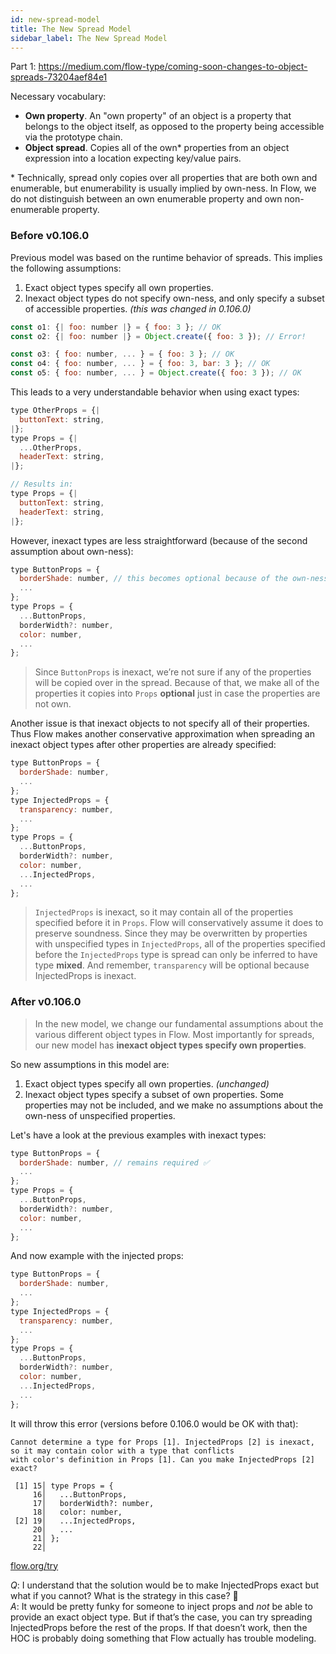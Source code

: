 ```yaml
---
id: new-spread-model
title: The New Spread Model
sidebar_label: The New Spread Model
---
```


Part 1: https://medium.com/flow-type/coming-soon-changes-to-object-spreads-73204aef84e1

Necessary vocabulary:

- **Own property**. An "own property" of an object is a property that belongs to the object itself, as opposed to the property being accessible via the prototype chain.
- **Object spread**. Copies all of the own\* properties from an object expression into a location expecting key/value pairs.

\* Technically, spread only copies over all properties that are both own and enumerable, but enumerability is usually implied by own-ness. In Flow, we do not distinguish between an own enumerable property and own non-enumerable property.

### Before v0.106.0

Previous model was based on the runtime behavior of spreads. This implies the following assumptions:

1. Exact object types specify all own properties.
2. Inexact object types do not specify own-ness, and only specify a subset of accessible properties. _(this was changed in 0.106.0)_

```js
const o1: {| foo: number |} = { foo: 3 }; // OK
const o2: {| foo: number |} = Object.create({ foo: 3 }); // Error!

const o3: { foo: number, ... } = { foo: 3 }; // OK
const o4: { foo: number, ... } = { foo: 3, bar: 3 }; // OK
const o5: { foo: number, ... } = Object.create({ foo: 3 }); // OK
```

This leads to a very understandable behavior when using exact types:

```js
type OtherProps = {|
  buttonText: string,
|};
type Props = {|
  ...OtherProps,
  headerText: string,
|};

// Results in:
type Props = {|
  buttonText: string,
  headerText: string,
|};
```

However, inexact types are less straightforward (because of the second assumption about own-ness):

```js
type ButtonProps = {
  borderShade: number, // this becomes optional because of the own-ness asumption
  ...
};
type Props = {
  ...ButtonProps,
  borderWidth?: number,
  color: number,
  ...
};
```

> Since `ButtonProps` is inexact, we’re not sure if any of the properties will be copied over in the spread. Because of that, we make all of the properties it copies into `Props` **optional** just in case the properties are not own.

Another issue is that inexact objects to not specify all of their properties. Thus Flow makes another conservative approximation when spreading an inexact object types after other properties are already specified:

```js
type ButtonProps = {
  borderShade: number,
  ...
};
type InjectedProps = {
  transparency: number,
  ...
};
type Props = {
  ...ButtonProps,
  borderWidth?: number,
  color: number,
  ...InjectedProps,
  ...
};
```

> `InjectedProps` is inexact, so it may contain all of the properties specified before it in `Props`. Flow will conservatively assume it does to preserve soundness. Since they may be overwritten by properties with unspecified types in `InjectedProps`, all of the properties specified before the `InjectedProps` type is spread can only be inferred to have type **mixed**. And remember, `transparency` will be optional because InjectedProps is inexact.

### After v0.106.0

> In the new model, we change our fundamental assumptions about the various different object types in Flow. Most importantly for spreads, our new model has **inexact object types specify own properties**.

So new assumptions in this model are:

1. Exact object types specify all own properties. _(unchanged)_
2. Inexact object types specify a subset of own properties. Some properties may not be included, and we make no assumptions about the own-ness of unspecified properties.

Let's have a look at the previous examples with inexact types:

```js
type ButtonProps = {
  borderShade: number, // remains required ✅
  ...
};
type Props = {
  ...ButtonProps,
  borderWidth?: number,
  color: number,
  ...
};
```

And now example with the injected props:

```js
type ButtonProps = {
  borderShade: number,
  ...
};
type InjectedProps = {
  transparency: number,
  ...
};
type Props = {
  ...ButtonProps,
  borderWidth?: number,
  color: number,
  ...InjectedProps,
  ...
};
```

It will throw this error (versions before 0.106.0 would be OK with that):

```text
Cannot determine a type for Props [1]. InjectedProps [2] is inexact, so it may contain color with a type that conflicts
with color's definition in Props [1]. Can you make InjectedProps [2] exact?

 [1] 15│ type Props = {
     16│   ...ButtonProps,
     17│   borderWidth?: number,
     18│   color: number,
 [2] 19│   ...InjectedProps,
     20│   ...
     21│ };
     22│
```

[flow.org/try](https://flow.org/try/#0MYewdgzgLgBASgUwIbFgXhgJwQRwK4CW2AFAOTYpSkCUA3AFD1QCeADgjAEJ5RTgAKmEKwgwMAb3owYAIxCYAJgkwBlABZIlALhhg8AWxnKANFJgA6S-QC+DJmw4BJMACsEqBAsHDREs1EwkSFYkbDBgZh09QxMzS3MbOxZ2GG8RMRhJaXjuXgEhEVNpOUVlAHUCBSg1AH4ogyNMIphQABt5epimuMtnNw8vAohm+MTGYFakCFFcvjAYBAAPKAQwBVFESnMAYRB9VnBVqAAeWfyfAD5M63HJ6ZgAMXl9M-mllbWN5FQdvYOwI7HNIQK7iG70UCQWCsIY6YEZcQtEDtTA6UjQTAEMAAc1IMFsMAA9ISYNUCKIIGoQHhWgpdCBYEYYAB5ADS9CAA)

_Q_: I understand that the solution would be to make InjectedProps exact but what if you cannot? What is the strategy in this case? 🤔<br/>
_A_: It would be pretty funky for someone to inject props and _not_ be able to provide an exact object type. But if that’s the case, you can try spreading InjectedProps before the rest of the props. If that doesn’t work, then the HOC is probably doing something that Flow actually has trouble modeling.
